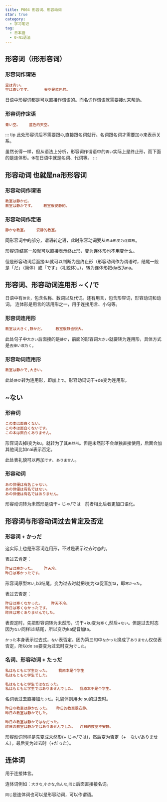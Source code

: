 ```yaml
---
title: P004 形容词、形容动词
star: true
category:
  - 学习笔记
tag:
  - 日本語
  - 0-N1语法
---
```


## 形容词（i形形容词）

### 形容词作谓语
```ini
空は青い。  
空は青いです。      天空是蓝色的。
```

日语中形容词都是可以直接作谓语的。而名词作谓语就需要接`だ`来帮助。

### 形容词作定语

```ini
青い空。    蓝色的天空。
```

::: tip
此处形容词后不需要跟`の`,直接跟名词就行。名词跟名词才需要加`の`来表示关系。

虽然长得一样，但从语法上分析，形容词作谓语中的`青い`实际上是终止形，而下面的是连体形。`体`在日语中就是名词、代词等。
:::

## 形容动词 也就是na形形容词

### 形容动词作谓语

```ini
教室は静かだ。
教室は静かです。    教室很安静的。
```

### 形容动词作定语

```ini
静かな教室。    安静的教室。
```

同形容词中的部分，谓语转定语，此时形容动词要从`终止形变为连体形`。

形容词i结尾一般就可以直接表示终止形，变为连体形也不用变什么。

但是形容动词后面接da就可以判断为是终止形（形容动词作为谓语时，结尾一般是「だ」（简体）或「です」（礼貌体）。），转为连体形把da改为na。

## 形容词、形容动词连用形 ~く/で

日语中有`体言`，包含名称、数词以及代词。还有用言，包含形容词，形容动词和动词。
连体形是用言的活用形之一，用于连接用言、小句等。
### 形容词连用形

```ini
教室は大きく,静かだ。     教室很静也很大。
```

此处句子中`大きい`后面接的是`静か`，前面的形容词`大きい`就要转为连用形，具体方式是`去掉い改为く`。

### 形容动词连用形
```ini
教室は静かで,大きい。
```

此处`静か`转为连用形，即加上`で`。形容动词词干+de变为连用形。

## ~ない

### 形容词

```ini
この本は面白くない。
この本は面白くないです。
この本は面白くありません。
```

形容词去掉i变为ku，就转为了其`未然形`。但是未然形不会单独直接使用，后面会加其他词比如nai表示否定。

此处表礼貌可以再加`です`、`ありません`。

### 形容动词

```ini
あの俳優は有名じゃない。
あの俳優は有名ではない。
あの俳優は有名ではありません。
```

形容动词转为未然形是语干+ じゃ/では　前者相比后者更加口语化。

## 形容词与形容动词过去肯定及否定

### 形容词 + かっだ

这实际上也是形容词连用形，不过是表示过去时态的。

表过去肯定：

```ini
昨日は寒かった。    昨天冷。
昨日は寒かったです。
```

形容词原型`寒い`,以i结尾，变为过去时就把i变为ka促音加ta，即`寒かった`。

表过去否定：

```ini
昨日は寒くなかった。    昨天不冷。
昨日は寒くなかったです。
昨日は寒くありませんでした。
```

表否定时，先把形容词转为未然形，词干+ku变为`寒く`,然后+`ない`。但是过去时态因为`ない`同样以i结尾，所以变i为ka促音加ta。

`かった`本身表示过去式，`ない`表否定。因为第三句中`なかった`换成了`ありません`仅仅表否定，所以de su要变为过去时变为`でした`。

### 名词、形容动词 + たっだ


```ini
私はもともと学生だった。    我原本是个学生
私はもともと学生でした。

私はもともと学生ではなだった。
私はもともと学生ではありませんでした。  我原本不是个学生。
```

名词表过去直接加`たっだ`。礼貌体则用de su的过去时。


```ini
昨日の教室は静かだった。   昨日的教室很安静。
昨日の教室は静かでした。

昨日の教室は静かではなだった。
昨日の教室は静かではありませんでした。  昨日的教室不安静。
```

形容动词同样是先变成未然形(+ じゃ/では)，然后变为否定（+　ない/ありません），最后变为过去时（+だった）。

## 连体词

用于连接体言。

连体词例如：`大きな`,`小さな`,`色んな`,`同じ`后面直接接名词。

`同じ`是连体词也可以是形容动词，可以作谓语。